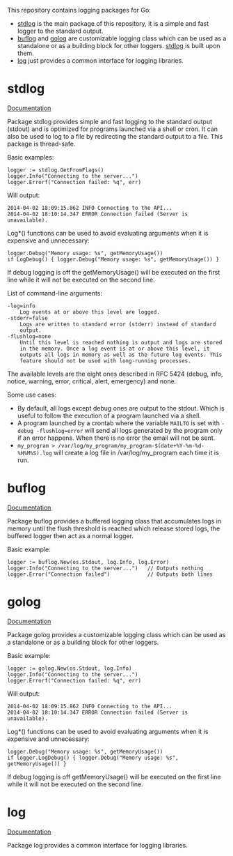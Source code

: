 This repository contains logging packages for Go:
 - [stdlog](#stdlog) is the main package of this repository, it is a simple and
   fast logger to the standard output.
 - [buflog](#buflog) and [golog](#golog) are customizable logging class which
   can be used as a standalone or as a building block for other loggers.
   [stdlog](#stdlog) is built upon them.
 - [log](#log) just provides a common interface for logging libraries.

# stdlog

[Documentation](http://godoc.org/github.com/alexcesaro/log/stdlog)

Package stdlog provides simple and fast logging to the standard output
(stdout) and is optimized for programs launched via a shell or cron. It can
also be used to log to a file by redirecting the standard output to a file.
This package is thread-safe.

Basic examples:

    logger := stdlog.GetFromFlags()
    logger.Info("Connecting to the server...")
    logger.Errorf("Connection failed: %q", err)

Will output:

    2014-04-02 18:09:15.862 INFO Connecting to the API...
    2014-04-02 18:10:14.347 ERROR Connection failed (Server is unavailable).

Log*() functions can be used to avoid evaluating arguments when it is
expensive and unnecessary:

    logger.Debug("Memory usage: %s", getMemoryUsage())
    if LogDebug() { logger.Debug("Memory usage: %s", getMemoryUsage()) }

If debug logging is off the getMemoryUsage() will be executed on the first
line while it will not be executed on the second line.

List of command-line arguments:

    -log=info
        Log events at or above this level are logged.
    -stderr=false
        Logs are written to standard error (stderr) instead of standard
        output.
    -flushlog=none
        Until this level is reached nothing is output and logs are stored
        in the memory. Once a log event is at or above this level, it
        outputs all logs in memory as well as the future log events. This
        feature should not be used with long-running processes.

The available levels are the eight ones described in RFC 5424 (debug,
info, notice, warning, error, critical, alert, emergency) and none.

Some use cases:
   - By default, all logs except debug ones are output to the stdout. Which
     is useful to follow the execution of a program launched via a shell.
   - A program launched by a crontab where the variable `MAILTO` is set
     with `-debug -flushlog=error` will send all logs generated by the
     program only if an error happens. When there is no error the email
     will not be sent.
   - `my_program > /var/log/my_program/my_program-$(date+%Y-%m-%d-%H%M%S).log`
     will create a log file in /var/log/my_program each time it is run.


# buflog

[Documentation](http://godoc.org/github.com/alexcesaro/log/buflog)

Package buflog provides a buffered logging class that accumulates logs in
memory until the flush threshold is reached which release stored logs, the
buffered logger then act as a normal logger.

Basic example:

    logger := buflog.New(os.Stdout, log.Info, log.Error)
    logger.Info("Connecting to the server...")   // Outputs nothing
    logger.Error("Connection failed")            // Outputs both lines


# golog

[Documentation](http://godoc.org/github.com/alexcesaro/log/golog)

Package golog provides a customizable logging class which can be used as a
standalone or as a building block for other loggers.

Basic example:

    logger := golog.New(os.Stdout, log.Info)
    logger.Info("Connecting to the server...")
    logger.Errorf("Connection failed: %q", err)

Will output:

    2014-04-02 18:09:15.862 INFO Connecting to the API...
    2014-04-02 18:10:14.347 ERROR Connection failed (Server is unavailable).

Log*() functions can be used to avoid evaluating arguments when it is
expensive and unnecessary:

    logger.Debug("Memory usage: %s", getMemoryUsage())
    if logger.LogDebug() { logger.Debug("Memory usage: %s", getMemoryUsage()) }

If debug logging is off getMemoryUsage() will be executed on the first line
while it will not be executed on the second line.


# log

[Documentation](http://godoc.org/github.com/alexcesaro/log)

Package log provides a common interface for logging libraries.

